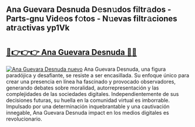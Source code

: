 ## Ana Guevara Desnuda D𝚎sn𝚞dos filtr𝚊dos - Parts-gnu Vid𝚎os f𝚘tos - N𝚞evas filtr𝚊ciones atr𝚊ctivas yp1Vk

# <h2><a href="http://mbcctc.tromn.icu/?c=Ana+Guevara+Desnuda">🔗👉👉👉 Ana Guevara Desnuda 🔗🔗</a></h2>

[![Ana Guevara Desnuda nuevo](https://i.imgur.com/pEAQMta.gif)](http://mbcctc.tromn.icu/?c=Ana+Guevara+Desnuda)
Ana Guevara Desnuda, una figura paradójica y desafiante, se resiste a ser encasillada. Su enfoque único para crear una presencia en línea ha fascinado y provocado observadores, generando debates sobre moralidad, autorrepresentación y las complejidades de las sociedades digitales. Independientemente de sus decisiones futuras, su huella en la comunidad virtual es imborrable. Impulsado por una determinación inquebrantable y una cautivación innegable, Ana Guevara Desnuda impact en los medios digitales es revolucionario.
